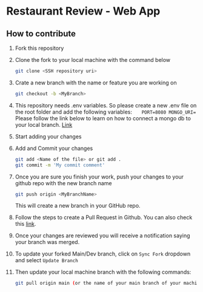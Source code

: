 # Restaurant Review - Web App

## How to contribute

1. Fork this repository

2. Clone the fork to your local machine with the command below
   ```bash
   git clone <SSH repository uri>
   ```
3. Crate a new branch with the name or feature you are working on
   ```bash
   git checkout -b <MyBranch>
   ```
4. This repository needs .env variables. So please create a new .env file on the root
   folder and add the following variables:
   `   PORT=8080
 MONGO_URI=`
   Please follow the link below to learn on how to connect a mongo db to your local branch.
   [Link](https://www.youtube.com/watch?v=bhiEJW5poHU&ab_channel=ArpanNeupane)
5. Start adding your changes
6. Add and Commit your changes
   ```bash
   git add <Name of the file> or git add .
   git commit -m 'My commit comment'
   ```
7. Once you are sure you finish your work, push your changes to your github repo with the new branch name
   ```bash
   git push origin <MyBranchName>
   ```
   This will create a new branch in your GitHub repo.
8. Follow the steps to create a Pull Request in Github. You can also check this [link](https://docs.github.com/en/pull-requests/collaborating-with-pull-requests/proposing-changes-to-your-work-with-pull-requests/creating-a-pull-request).
9. Once your changes are reviewed you will receive a notification saying your branch was merged.
10. To update your forked Main/Dev branch, click on `Sync Fork` dropdown and select `Update Branch`
11. Then update your local machine branch with the following commands:
    ```bash
    git pull origin main (or the name of your main branch of your machine)
    ```
